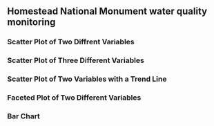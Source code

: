 ## Homestead National Monument water quality monitoring


### Scatter Plot of Two Diffrent Variables


### Scatter Plot of Three Different Variables


### Scatter Plot of Two Variables with a Trend Line


### Faceted Plot of Two Different Variables


### Bar Chart
